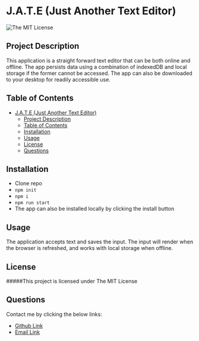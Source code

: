 # J.A.T.E (Just Another Text Editor)
![The MIT License](https://img.shields.io/badge/license-MIT-green)

## Project Description
This application is a straight forward text editor that can be both online and offline. The app persists data using a combination of indexedDB and local storage if the former cannot be accessed. The app can also be downloaded to your desktop for readily accessible use. 
## Table of Contents
- [J.A.T.E (Just Another Text Editor)](#jate-just-another-text-editor)
  - [Project Description](#project-description)
  - [Table of Contents](#table-of-contents)
  - [Installation](#installation)
  - [Usage](#usage)
  - [License](#license)
  - [Questions](#questions)
## Installation
*  Clone repo 
*  `npm init` 
*  `npm i` 
*  `npm run start` 
*  The app can also be installed locally by clicking the install button
## Usage
The application accepts text and saves the input. The input will render when the browser is refreshed, and works with local storage when offline. 
## License
#####This project is licensed under
The MIT License
## Questions
Contact me by clicking the below links:
* [Github Link](https://github.com/deftonechris)
* [Email Link](mailto:deftonechris@msn.com)
